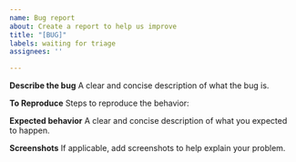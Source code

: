 ```yaml
---
name: Bug report
about: Create a report to help us improve
title: "[BUG]"
labels: waiting for triage
assignees: ''

---
```


**Describe the bug**
A clear and concise description of what the bug is.

**To Reproduce**
Steps to reproduce the behavior:

**Expected behavior**
A clear and concise description of what you expected to happen.

**Screenshots**
If applicable, add screenshots to help explain your problem.
